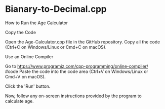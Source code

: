# Bianary-to-Decimal.cpp
How to Run the Age Calculator

Copy the Code

Open the Age-Calculator.cpp file in the GitHub repository.
Copy all the code (Ctrl+C on Windows/Linux or Cmd+C on macOS).

Use an Online Compiler

Go to https://www.programiz.com/cpp-programming/online-compiler/
#code
Paste the code into the code area (Ctrl+V on Windows/Linux or Cmd+V on macOS).

Click the 'Run' button.

Now, follow any on-screen instructions provided by the program to calculate age.

